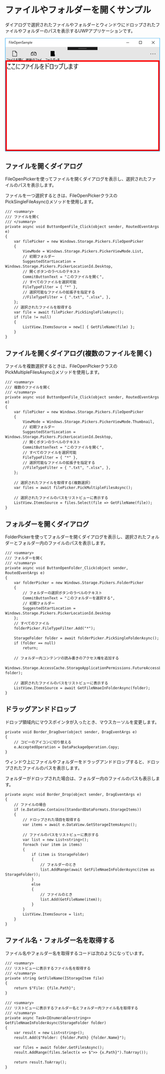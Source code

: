 # ファイルやフォルダーを開くサンプル

ダイアログで選択されたファイルやフォルダーとウィンドウにドロップされたファイルやフォルダーのパスを表示するUWPアプリケーションです。

![](FileOpenSample.png)

## ファイルを開くダイアログ

FileOpenPickerを使ってファイルを開くダイアログを表示し、選択されたファイルのパスを表示します。

ファイルを一つ選択するときは、FileOpenPickerクラスのPickSingleFileAsync()メソッドを使用します。

    /// <summary>
    /// ファイルを開く
    /// </summary>
    private async void ButtonOpenFile_Click(object sender, RoutedEventArgs e)
    {
        var filePicker = new Windows.Storage.Pickers.FileOpenPicker
        {
            ViewMode = Windows.Storage.Pickers.PickerViewMode.List,
            // 初期フォルダー
            SuggestedStartLocation = Windows.Storage.Pickers.PickerLocationId.Desktop,
            // 開くボタンのラベルのテキスト
            CommitButtonText = "このファイルを開く",
            // すべてのファイルを選択可能
            FileTypeFilter = { "*" },
            // 選択可能なファイルの拡張子を指定する
            //FileTypeFilter = { ".txt", ".xlsx", },
        };
        // 選択されたファイルを取得する
        var file = await filePicker.PickSingleFileAsync();
        if (file != null)
        {
            ListView.ItemsSource = new[] { GetFileName(file) };
        }
    }

## ファイルを開くダイアログ(複数のファイルを開く)

ファイルを複数選択するときは、FileOpenPickerクラスのPickMultipleFilesAsync()メソッドを使用します。

    /// <summary>
    /// 複数のファイルを開く
    /// </summary>
    private async void ButtonOpenFile_Click(object sender, RoutedEventArgs e)
    {
        var filePicker = new Windows.Storage.Pickers.FileOpenPicker
        {
            ViewMode = Windows.Storage.Pickers.PickerViewMode.Thumbnail,
            // 初期フォルダー
            SuggestedStartLocation = Windows.Storage.Pickers.PickerLocationId.Desktop,
            // 開くボタンのラベルのテキスト
            CommitButtonText = "このファイルを開く",
            // すべてのファイルを選択可能
            FileTypeFilter = { "*" },
            // 選択可能なファイルの拡張子を指定する
            //FileTypeFilter = { ".txt", ".xlsx", },
        };

        // 選択されたファイルを取得する(複数選択)
        var files = await filePicker.PickMultipleFilesAsync();

        // 選択されたファイルのパスをリストビューに表示する
        ListView.ItemsSource = files.Select(file => GetFileName(file));
    }

## フォルダーを開くダイアログ

FolderPickerを使ってフォルダーを開くダイアログを表示し、選択されたフォルダーとフォルダー内のファイルのパスを表示します。

    /// <summary>
    /// フォルダーを開く
    /// </summary>
    private async void ButtonOpenFolder_Click(object sender, RoutedEventArgs e)
    {
        var folderPicker = new Windows.Storage.Pickers.FolderPicker
        {
            // フォルダーの選択ボタンのラベルのテキスト
            CommitButtonText = "このフォルダーを選択する",
            // 初期フォルダー
            SuggestedStartLocation = Windows.Storage.Pickers.PickerLocationId.Desktop
        };
        // すべてのファイル
        folderPicker.FileTypeFilter.Add("*");

        StorageFolder folder = await folderPicker.PickSingleFolderAsync();
        if (folder == null)
            return;

        // フォルダー内コンテンツの読み書きのアクセス権を追加する
        Windows.Storage.AccessCache.StorageApplicationPermissions.FutureAccessList.AddOrReplace("PickedFolderToken", folder);

        // 選択されたファイルのパスをリストビューに表示する
        ListView.ItemsSource = await GetFileNmaeInFolderAsync(folder);
    }

## ドラッグアンドドロップ

ドロップ領域内にマウスポインタが入ったとき、マウスカーソルを変更します。

    private void Border_DragOver(object sender, DragEventArgs e)
    {
        // コピーのアイコンに切り替える
        e.AcceptedOperation = DataPackageOperation.Copy;
    }

ウィンドウ上にファイルやフォルダーをドラッグアンドドロップすると、ドロップされたファイルのパスを表示します。

フォルダーがドロップされた場合は、フォルダー内のファイルのパスも表示します。

    private async void Border_Drop(object sender, DragEventArgs e)
    {
        // ファイルの場合
        if (e.DataView.Contains(StandardDataFormats.StorageItems))
        {
            // ドロップされた項目を取得する
            var items = await e.DataView.GetStorageItemsAsync();

            // ファイルのパスをリストビューに表示する
            var list = new List<string>();
            foreach (var item in items)
            {
                if (item is StorageFolder)
                {
                    // フォルダーのとき
                    list.AddRange(await GetFileNmaeInFolderAsync(item as StorageFolder));
                }
                else
                {
                    // ファイルのとき
                    list.Add(GetFileName(item));
                }
            }
            ListView.ItemsSource = list;
        }
    }

## ファイル名・フォルダー名を取得する

ファイル名やフォルダー名を取得するコードは次のようになっています。

    /// <summary>
    /// リストビューに表示するファイル名を取得する
    /// </summary>
    private string GetFileName(IStorageItem file)
    {
        return $"File: {file.Path}";
    }

    /// <summary>
    /// リストビューに表示するフォルダー名とフォルダー内ファイル名を取得する
    /// </summary>
    private async Task<IEnumerable<string>> GetFileNmaeInFolderAsync(StorageFolder folder)
    {
        var result = new List<string>();
        result.Add($"Folder: {folder.Path} {folder.Name}");

        var files = await folder.GetFilesAsync();
        result.AddRange(files.Select(x => $">> {x.Path}").ToArray());

        return result.ToArray();
    }
